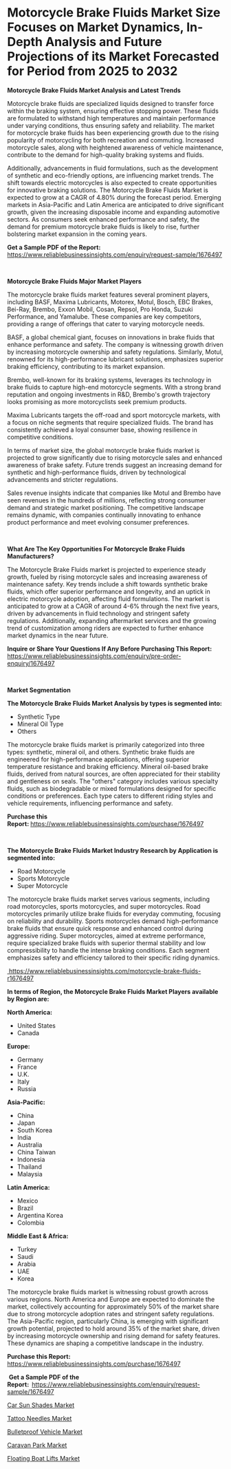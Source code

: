 <p><h1>Motorcycle Brake Fluids Market Size Focuses on Market Dynamics, In-Depth Analysis and Future Projections of its Market Forecasted for Period from 2025 to 2032</h1></p><p><strong>Motorcycle Brake Fluids Market Analysis and Latest Trends</strong></p>
<p><p>Motorcycle brake fluids are specialized liquids designed to transfer force within the braking system, ensuring effective stopping power. These fluids are formulated to withstand high temperatures and maintain performance under varying conditions, thus ensuring safety and reliability. The market for motorcycle brake fluids has been experiencing growth due to the rising popularity of motorcycling for both recreation and commuting. Increased motorcycle sales, along with heightened awareness of vehicle maintenance, contribute to the demand for high-quality braking systems and fluids.</p><p>Additionally, advancements in fluid formulations, such as the development of synthetic and eco-friendly options, are influencing market trends. The shift towards electric motorcycles is also expected to create opportunities for innovative braking solutions. The Motorcycle Brake Fluids Market is expected to grow at a CAGR of 4.80% during the forecast period. Emerging markets in Asia-Pacific and Latin America are anticipated to drive significant growth, given the increasing disposable income and expanding automotive sectors. As consumers seek enhanced performance and safety, the demand for premium motorcycle brake fluids is likely to rise, further bolstering market expansion in the coming years.</p></p>
<p><strong>Get a Sample PDF of the Report:&nbsp;</strong> <a href="https://www.reliablebusinessinsights.com/enquiry/request-sample/1676497?utm_campaign=2127&utm_medium=2&utm_source=Github&utm_content=ia&utm_term=05022025&utm_id=motorcycle-brake-fluids">https://www.reliablebusinessinsights.com/enquiry/request-sample/1676497</a></p>
<p>&nbsp;</p>
<p><strong>Motorcycle Brake Fluids Major Market Players</strong></p>
<p><p>The motorcycle brake fluids market features several prominent players, including BASF, Maxima Lubricants, Motorex, Motul, Bosch, EBC Brakes, Bei-Ray, Brembo, Exxon Mobil, Cosan, Repsol, Pro Honda, Suzuki Performance, and Yamalube. These companies are key competitors, providing a range of offerings that cater to varying motorcycle needs.</p><p>BASF, a global chemical giant, focuses on innovations in brake fluids that enhance performance and safety. The company is witnessing growth driven by increasing motorcycle ownership and safety regulations. Similarly, Motul, renowned for its high-performance lubricant solutions, emphasizes superior braking efficiency, contributing to its market expansion.</p><p>Brembo, well-known for its braking systems, leverages its technology in brake fluids to capture high-end motorcycle segments. With a strong brand reputation and ongoing investments in R&D, Brembo's growth trajectory looks promising as more motorcyclists seek premium products.</p><p>Maxima Lubricants targets the off-road and sport motorcycle markets, with a focus on niche segments that require specialized fluids. The brand has consistently achieved a loyal consumer base, showing resilience in competitive conditions.</p><p>In terms of market size, the global motorcycle brake fluids market is projected to grow significantly due to rising motorcycle sales and enhanced awareness of brake safety. Future trends suggest an increasing demand for synthetic and high-performance fluids, driven by technological advancements and stricter regulations.</p><p>Sales revenue insights indicate that companies like Motul and Brembo have seen revenues in the hundreds of millions, reflecting strong consumer demand and strategic market positioning. The competitive landscape remains dynamic, with companies continually innovating to enhance product performance and meet evolving consumer preferences.</p></p>
<p>&nbsp;</p>
<p><strong>What Are The Key Opportunities For Motorcycle Brake Fluids Manufacturers?</strong></p>
<p><p>The Motorcycle Brake Fluids market is projected to experience steady growth, fueled by rising motorcycle sales and increasing awareness of maintenance safety. Key trends include a shift towards synthetic brake fluids, which offer superior performance and longevity, and an uptick in electric motorcycle adoption, affecting fluid formulations. The market is anticipated to grow at a CAGR of around 4-6% through the next five years, driven by advancements in fluid technology and stringent safety regulations. Additionally, expanding aftermarket services and the growing trend of customization among riders are expected to further enhance market dynamics in the near future.</p></p>
<p><strong>Inquire or Share Your Questions If Any Before Purchasing This Report:</strong> <a href="https://www.reliablebusinessinsights.com/enquiry/pre-order-enquiry/1676497?utm_campaign=2127&utm_medium=2&utm_source=Github&utm_content=ia&utm_term=05022025&utm_id=motorcycle-brake-fluids">https://www.reliablebusinessinsights.com/enquiry/pre-order-enquiry/1676497</a></p>
<p>&nbsp;</p>
<p><strong>Market Segmentation</strong></p>
<p><strong>The Motorcycle Brake Fluids Market Analysis by types is segmented into:</strong></p>
<p><ul><li>Synthetic Type</li><li>Mineral Oil Type</li><li>Others</li></ul></p>
<p><p>The motorcycle brake fluids market is primarily categorized into three types: synthetic, mineral oil, and others. Synthetic brake fluids are engineered for high-performance applications, offering superior temperature resistance and braking efficiency. Mineral oil-based brake fluids, derived from natural sources, are often appreciated for their stability and gentleness on seals. The "others" category includes various specialty fluids, such as biodegradable or mixed formulations designed for specific conditions or preferences. Each type caters to different riding styles and vehicle requirements, influencing performance and safety.</p></p>
<p><strong>Purchase this Report:&nbsp;</strong><a href="https://www.reliablebusinessinsights.com/purchase/1676497?utm_campaign=2127&utm_medium=2&utm_source=Github&utm_content=ia&utm_term=05022025&utm_id=motorcycle-brake-fluids">https://www.reliablebusinessinsights.com/purchase/1676497</a></p>
<p>&nbsp;</p>
<p><strong>The Motorcycle Brake Fluids Market Industry Research by Application is segmented into:</strong></p>
<p><ul><li>Road Motorcycle</li><li>Sports Motorcycle</li><li>Super Motorcycle</li></ul></p>
<p><p>The motorcycle brake fluids market serves various segments, including road motorcycles, sports motorcycles, and super motorcycles. Road motorcycles primarily utilize brake fluids for everyday commuting, focusing on reliability and durability. Sports motorcycles demand high-performance brake fluids that ensure quick response and enhanced control during aggressive riding. Super motorcycles, aimed at extreme performance, require specialized brake fluids with superior thermal stability and low compressibility to handle the intense braking conditions. Each segment emphasizes safety and efficiency tailored to their specific riding dynamics.</p></p>
<p><a href="https://www.reliablebusinessinsights.com/motorcycle-brake-fluids-r1676497?utm_campaign=2127&utm_medium=2&utm_source=Github&utm_content=ia&utm_term=05022025&utm_id=motorcycle-brake-fluids">&nbsp;https://www.reliablebusinessinsights.com/motorcycle-brake-fluids-r1676497</a></p>
<p><strong>In terms of Region, the Motorcycle Brake Fluids Market Players available by Region are:</strong></p>
<p>
    <p> <strong> North America: </strong>
        <ul>
            <li>United States</li>
            <li>Canada</li>
        </ul>
        </p> 
    <p> <strong> Europe: </strong>
        <ul>
            <li>Germany</li>
            <li>France</li>
            <li>U.K.</li>
            <li>Italy</li>
            <li>Russia</li>
        </ul>
        </p> 
    <p> <strong> Asia-Pacific: </strong>
        <ul>
            <li>China</li>
            <li>Japan</li>
            <li>South Korea</li>
            <li>India</li>
            <li>Australia</li>
            <li>China Taiwan</li>
            <li>Indonesia</li>
            <li>Thailand</li>
            <li>Malaysia</li>
        </ul>
        </p> 
    <p> <strong> Latin America: </strong>
        <ul>
            <li>Mexico</li>
            <li>Brazil</li>
            <li>Argentina Korea</li>
            <li>Colombia</li>
        </ul>
        </p> 
    <p> <strong> Middle East & Africa: </strong>
        <ul>
            <li>Turkey</li>
            <li>Saudi</li>
            <li>Arabia</li>
            <li>UAE</li>
            <li>Korea</li>
        </ul>
    </p>
    </p>
<p><p>The motorcycle brake fluids market is witnessing robust growth across various regions. North America and Europe are expected to dominate the market, collectively accounting for approximately 50% of the market share due to strong motorcycle adoption rates and stringent safety regulations. The Asia-Pacific region, particularly China, is emerging with significant growth potential, projected to hold around 35% of the market share, driven by increasing motorcycle ownership and rising demand for safety features. These dynamics are shaping a competitive landscape in the industry.</p></p>
<p><strong>Purchase this Report: </strong><a href="https://www.reliablebusinessinsights.com/purchase/1676497?utm_campaign=2127&utm_medium=2&utm_source=Github&utm_content=ia&utm_term=05022025&utm_id=motorcycle-brake-fluids">https://www.reliablebusinessinsights.com/purchase/1676497</a></p>
<p>&nbsp;<strong>Get a Sample PDF of the Report:&nbsp;&nbsp;</strong><a href="https://www.reliablebusinessinsights.com/enquiry/request-sample/1676497?utm_campaign=2127&utm_medium=2&utm_source=Github&utm_content=ia&utm_term=05022025&utm_id=motorcycle-brake-fluids">https://www.reliablebusinessinsights.com/enquiry/request-sample/1676497</a></p>
<p><strong></strong></p>
<p><p><a href="https://www.linkedin.com/pulse/swot-analysis-car-sun-shades-market-business-insights-svoef?utm_campaign=2127&utm_medium=2&utm_source=Github&utm_content=ia&utm_term=05022025&utm_id=motorcycle-brake-fluids">Car Sun Shades Market</a></p><p><a href="https://github.com/seanmcma708/Market-Research-Report-List-1/blob/main/tattoo-needles-market.md?utm_campaign=2127&utm_medium=2&utm_source=Github&utm_content=ia&utm_term=05022025&utm_id=motorcycle-brake-fluids">Tattoo Needles Market</a></p><p><a href="https://www.linkedin.com/pulse/bulletproof-vehicle-market-size-analysis-growing-58-cagr-u1rje?utm_campaign=2127&utm_medium=2&utm_source=Github&utm_content=ia&utm_term=05022025&utm_id=motorcycle-brake-fluids">Bulletproof Vehicle Market</a></p><p><a href="https://www.linkedin.com/pulse/forecasting-trends-caravan-park-market-sales-revenue-iynfc?utm_campaign=2127&utm_medium=2&utm_source=Github&utm_content=ia&utm_term=05022025&utm_id=motorcycle-brake-fluids">Caravan Park Market</a></p><p><a href="https://www.linkedin.com/pulse/in-depth-floating-boat-lifts-market-report-growth-evaluation-qyqjc?utm_campaign=2127&utm_medium=2&utm_source=Github&utm_content=ia&utm_term=05022025&utm_id=motorcycle-brake-fluids">Floating Boat Lifts Market</a></p></p>